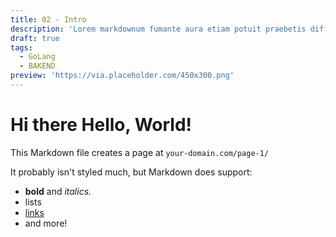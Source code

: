 ```yaml
---
title: 02 - Intro
description: 'Lorem markdownum fumante aura etiam potuit praebetis differt sagittam Thebae quies, praemiaque lepores.'
draft: true
tags:
  - GoLang
  - BAKEND
preview: 'https://via.placeholder.com/450x300.png'
---
```


# Hi there Hello, World!

This Markdown file creates a page at `your-domain.com/page-1/`

It probably isn't styled much, but Markdown does support:

- **bold** and _italics._
- lists
- [links](https://astro.build)
- and more!

